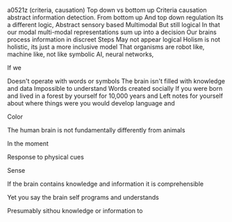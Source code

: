 a0521z
(criteria, causation) Top down vs bottom up
Criteria causation abstract information detection. From bottom up
And top down regulation
Its a different logic,
Abstract sensory based
Multimodal
But still logical
In that our modal multi-modal representations sum up into a decision
Our brains process information in discreet
Steps
May not appear logical
Holism is not holistic, its just a more inclusive model
That organisms are robot like, machine like, not like symbolic AI, neural networks,

If we 

Doesn't operate with words or symbols
The brain isn't filled with knowledge and data
Impossible to understand
Words created socially
If you were born and lived in a forest by yourself for 10,000 years and Left notes for yourself about where things were you would develop language and 

Color

The human brain is not fundamentally differently from animals

In the moment

Response to physical cues

Sense

If the brain contains knowledge and information it is comprehensible

Yet you say the brain self programs and understands

Presumably sithou knowledge or information to
